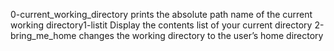 0-current_working_directory prints the absolute path name of the current working directory1-listit Display the contents list of your current directory
2-bring_me_home changes the working directory to the user’s home directory
